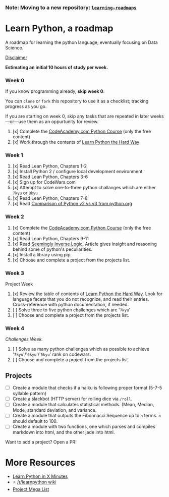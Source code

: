 ### Note: Moving to a new repository: [`learning-roadmaps`](https://github.com/RoryDuncan/learning-roadmaps)

# Learn Python, a roadmap
A roadmap for learning the python language, eventually focusing on Data Science.


[Disclaimer](http://i.imgur.com/GDc1hYw.png)

**Estimating an initial 10 hours of study per week.**

### Week 0

If you know programming already, **skip week 0**.

You can `clone` or `fork` this repository to use it as a checklist; tracking progress as you go.

If you are starting on week 0, skip any tasks that are repeated in later weeks&mdash;or&mdash;use them as an oppurtunity for review.

1. [x] Complete the [CodeAcademy.com Python Course](https://www.codecademy.com/learn/python) (only the free content)
2. [x] Work through the contents of [Learn Python the Hard Way](https://learnpythonthehardway.org/book/)

### Week 1

1. [x] Read Lean Python, Chapters 1-2
2. [x] Install Python 2 / configure local development environment
3. [x] Read Lean Python, Chapters 3-6
4. [x] Sign up for CodeWars.com
5. [x] Attempt to solve one-to-three python challanges which are either `7kyu` or `8kyu`
6. [x] Read Lean Python, Chapters 7-8
7. [x] Read [Comparison of Python v2 vs v3 from python.org](https://wiki.python.org/moin/Python2orPython3)

### Week 2

1. [x] Complete the [CodeAcademy.com Python Course](https://www.codecademy.com/learn/python) (only the free content)
2. [x] Read Lean Python, Chapters 9-11
3.  [x] Read [Seemingly Inverse Logic](http://lucumr.pocoo.org/2011/7/9/python-and-pola/#seemingly-inverse-logic). 
  Article gives insight and reasoning behind some of python's peculiarities. 
4. [x] Install a library using pip.
5. [x] Choose and complete a project from the projects list.

### Week 3

Project Week

1. [x] Review the table of contents of [Learn Python the Hard Way](https://learnpythonthehardway.org/book/). Look for language facets that you do not recognize, and read their entries. Cross-reference with python documentation, if needed.
2. [ ] Solve three to five python challenges which are '`7kyu`'
3. [ ] Choose and complete a project from the projects list.


### Week 4

_Challenges Week._

1. [ ] Solve as many python challenges which as possible to achieve '`7kyu`'/'`6kyu`'/'`5kyu`' rank on codewars.
2. [ ] Choose and complete a project from the projects list.

## Projects

- [ ] Create a module that checks if a haiku is following proper format (5-7-5 syllable pattern)
- [ ] Create a slackbot (HTTP server) for rolling dice via `/roll`.
- [ ] Create a module  that calculates statistical methods. (Mean, Median, Mode, standard deviation, and variance.
- [ ] Create a module that outputs the Fibonnacci Sequence up to `n` terms. `n` should default to 100.
- [ ] Create a module with two functions, one which parses and compiles markdown into html, and the other jade into html.

Want to add a project? Open a PR!

# More Resources

- [Learn Python in X Minutes](https://learnxinyminutes.com/docs/python3/)
- :star: [/r/learnpython wiki](https://www.reddit.com/r/learnpython/wiki/index#wiki_tools_for_learning_python)
- [Project Mega List](https://github.com/karan/Projects)
